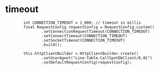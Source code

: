 #  timeout

            int CONNECTION_TIMEOUT = 1_000; // timeout in millis
			final RequestConfig requestConfig = RequestConfig.custom()
					.setConnectionRequestTimeout(CONNECTION_TIMEOUT)
					.setConnectTimeout(CONNECTION_TIMEOUT)
					.setSocketTimeout(CONNECTION_TIMEOUT)
					.build();

			this.httpClientBuilder = HttpClientBuilder.create()
					.setUserAgent("Line-Table-CallSpotDbClient/0.01")
					.setDefaultRequestConfig(requestConfig);

